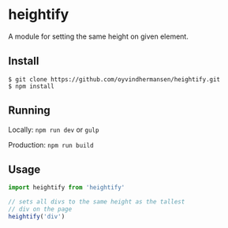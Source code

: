 # heightify

A module for setting the same height on given element.

## Install
```
$ git clone https://github.com/oyvindhermansen/heightify.git
$ npm install
```
## Running

Locally:
`npm run dev` or `gulp`

Production:
`npm run build`

## Usage
```javascript
import heightify from 'heightify'

// sets all divs to the same height as the tallest
// div on the page
heightify('div')
```
